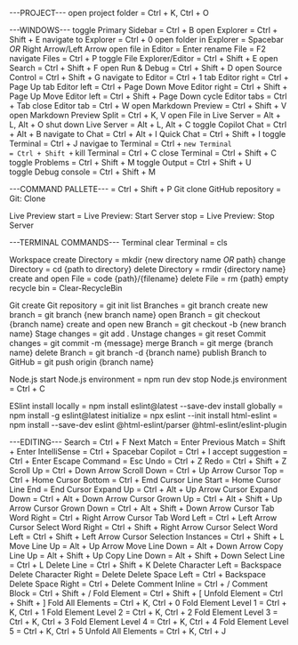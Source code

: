 ---PROJECT---
open project folder                = Ctrl + K, Ctrl + O

---WINDOWS---
toggle Primary Sidebar             = Ctrl + B
  open Explorer                    = Ctrl + Shift + E
    navigate to Explorer           = Ctrl + 0
    open folder in Explorer        = Spacebar *OR* Right Arrow/Left Arrow
    open file in Editor            = Enter
    rename File                    = F2
    navigate Files                 = Ctrl + P
    toggle File Explorer/Editor    = Ctrl + Shift + E
  open Search                      = Ctrl + Shift + F
  open Run & Debug                 = Ctrl + Shift + D
  open Source Control              = Ctrl + Shift + G
navigate to Editor                 = Ctrl + 1
  tab Editor right                 = Ctrl + Page Up
  tab Editor left                  = Ctrl + Page Down
  Move Editor right                = Ctrl + Shift + Page Up
  Move Editor left                 = Ctrl + Shift + Page Down
  cycle Editor tabs                = Ctrl + Tab
  close Editor tab                 = Ctrl + W
  open Markdown Preview            = Ctrl + Shift + V
  open Markdown Preview Split      = Ctrl + K, V
  open File in Live Server         = Alt + L, Alt + O
  shut down Live Server            = Alt + L, Alt + C
toggle Copilot Chat                = Ctrl + Alt + B
  navigate to Chat                 = Ctrl + Alt + I
  Quick Chat                       = Ctrl + Shift + I
toggle Terminal                    = Ctrl + J
  navigae to Terminal              = Ctrl + `
  new Terminal                     = Ctrl + Shift + `
  kill Terminal                    = Ctrl + C
  close Terminal                   = Ctrl + Shift + C
toggle Problems                    = Ctrl + Shift + M
toggle Output                      = Ctrl + Shift + U  
toggle Debug console               = Ctrl + Shift + M

---COMMAND PALLETE---              = Ctrl + Shift + P
Git
  clone GitHub repository          = Git: Clone

Live Preview
  start                            = Live Preview: Start Server
  stop                             = Live Preview: Stop Server

---TERMINAL COMMANDS---
Terminal
  clear Terminal                   = cls

Workspace
  create Directory                 = mkdir {new directory name *OR* path}
  change Directory                 = cd {path to directory}
  delete Directory                 = rmdir {directory name}
  create and open File             = code {path}/{filename}
  delete File                      = rm {path}
  empty recycle bin                = Clear-RecycleBin

Git
  create Git repository            = git init
  list Branches                    = git branch
  create new branch                = git branch {new branch name}
  open Branch                      = git checkout {branch name}
  create and open new Branch       = git checkout -b {new branch name}
  Stage changes                    = git add .
  Unstage changes                  = git reset
  Commit changes                   = git commit -m {message}
  merge Branch                     = git merge {branch name}
  delete Branch                    = git branch -d {branch name}
  publish Branch to GitHub         = git push origin {branch name}

Node.js
  start Node.js environment        = npm run dev
  stop Node.js environment         = Ctrl + C

ESlint
  install locally                  = npm install eslint@latest --save-dev
  install globally                 = npm install -g eslint@latest
  initialize                       = npx eslint --init
  install html-eslint              = npm install --save-dev eslint @html-eslint/parser @html-eslint/eslint-plugin

---EDITING---
Search                             = Ctrl + F
Next Match                         = Enter
Previous Match                     = Shift + Enter
IntelliSense                       = Ctrl + Spacebar
Copilot                            = Ctrl + I
accept suggestion                  = Ctrl + Enter
Escape Command                     = Esc
Undo                               = Ctrl + Z
Redo                               = Ctrl + Shift + Z
Scroll Up                          = Ctrl + Down Arrow
Scroll Down                        = Ctrl + Up Arrow
Cursor Top                         = Ctrl + Home
Cursor Bottom                      = Ctrl + Emd
Cursor Line Start                  = Home
Cursor Line End                    = End
Cursor Expand Up                   = Ctrl + Alt + Up Arrow
Cursor Expand Down                 = Ctrl + Alt + Down Arrow
Cursor Grown Up                    = Ctrl + Alt + Shift + Up Arrow
Cursor Grown Down                  = Ctrl + Alt + Shift + Down Arrow
Cursor Tab Word Right              = Ctrl + Right Arrow
Cursor Tab Word Left               = Ctrl + Left Arrow
Cursor Select Word Right           = Ctrl + Shift + Right Arrow
Cursor Select Word Left            = Ctrl + Shift + Left Arrow
Cursor Selection Instances         = Ctrl + Shift + L
Move Line Up                       = Alt + Up Arrow
Move Line Down                     = Alt + Down Arrow
Copy Line Up                       = Alt + Shift + Up
Copy Line Down                     = Alt + Shift + Down
Select Line                        = Ctrl + L
Delete Line                        = Ctrl + Shift + K
Delete Character Left              = Backspace
Delete Character Right             = Delete
Delete Space Left                  = Ctrl + Backspace
Delete Space Right                 = Ctrl + Delete
Comment Inline                     = Ctrl + /
Comment Block                      = Ctrl + Shift + /
Fold Element                       = Ctrl + Shift + [
Unfold Element                     = Ctrl + Shift + ]
Fold All Elements                  = Ctrl + K, Ctrl + 0
Fold Element Level 1               = Ctrl + K, Ctrl + 1
Fold Element Level 2               = Ctrl + K, Ctrl + 2
Fold Element Level 3               = Ctrl + K, Ctrl + 3
Fold Element Level 4               = Ctrl + K, Ctrl + 4
Fold Element Level 5               = Ctrl + K, Ctrl + 5
Unfold All Elements                = Ctrl + K, Ctrl + J
